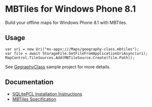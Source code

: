 MBTiles for Windows Phone 8.1
=============================

Build your offline maps for Windows Phone 8.1 with MBTiles.

Usage
-----

    var uri = new Uri("ms-appx:///Maps/geography-class.mbtiles");
    var file = await StorageFile.GetFileFromApplicationUriAsync(uri);
    MapControl.TileSources.Add(MBTileSource.Create(file.Path));

See [GegraphyClass](https://github.com/altso/MBTiles/tree/master/GeographyClass) sample project for more details.

Documentation
-------------

* [SQLitePCL Installation Instructions](https://sqlitepcl.codeplex.com/documentation)
* [MBTiles Specification](https://github.com/mapbox/mbtiles-spec)
